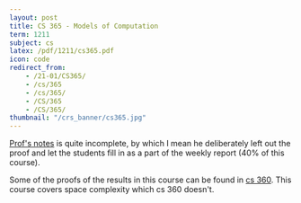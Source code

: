 ```yaml
---
layout: post
title: CS 365 - Models of Computation
term: 1211
subject: cs
latex: /pdf/1211/cs365.pdf
icon: code
redirect_from:
    - /21-01/CS365/
    - /cs/365
    - /cs/365/
    - /CS/365
    - /CS/365/
thumbnail: "/crs_banner/cs365.jpg"
---
```

[Prof's notes](https://cs.uwaterloo.ca/~eblais/cs365/) is quite incomplete,
by which I mean he deliberately left out the proof and let the students fill in
as a part of the weekly report (40% of this course).

Some of the proofs of the results in this course can be found in [cs 360](/cs360). This course covers   space complexity which cs 360 doesn't.
